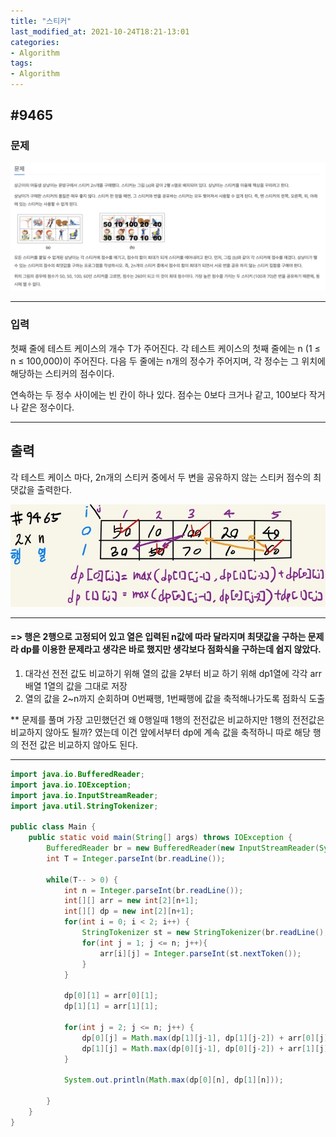 ```yaml
---
title: "스티커"
last_modified_at: 2021-10-24T18:21-13:01
categories:
- Algorithm
tags:
- Algorithm
---
```


## #9465

### 문제

![9465-question](/assets/image/algo/9465-question.png)

---

### 입력

첫째 줄에 테스트 케이스의 개수 T가 주어진다. 각 테스트 케이스의 첫째 줄에는 n (1 ≤ n ≤ 100,000)이 주어진다. 다음 두 줄에는 n개의 정수가 주어지며, 각 정수는 그 위치에 해당하는 스티커의 점수이다.  

연속하는 두 정수 사이에는 빈 칸이 하나 있다. 점수는 0보다 크거나 같고, 100보다 작거나 같은 정수이다.

---

## 출력

각 테스트 케이스 마다, 2n개의 스티커 중에서 두 변을 공유하지 않는 스티커 점수의 최댓값을 출력한다.

![9465](/assets/image/algo/9465.jpg)

---

#### => 행은 2행으로 고정되어 있고 열은 입력된 n값에 따라 달라지며 최댓값을 구하는 문제라 dp를 이용한 문제라고 생각은 바로 했지만 생각보다 점화식을 구하는데 쉽지 않았다.

1. 대각선 전전 값도 비교하기 위해 열의 값을 2부터 비교 하기 위해 dp1열에 각각 arr배열 1열의 값을 그대로 저장
2. 열의 값을 2~n까지 순회하며 0번째행, 1번째행에 값을 축적해나가도록 점화식 도출

** 문제를 풀며 가장 고민했던건 왜 0행일때 1행의 전전값은 비교하지만 1행의 전전값은 비교하지 않아도 될까? 였는데 이건 앞에서부터 dp에 계속 값을 축적하니 따로 해당 행의 전전 값은 비교하지 않아도 된다.  

---

```java
import java.io.BufferedReader;
import java.io.IOException;
import java.io.InputStreamReader;
import java.util.StringTokenizer;

public class Main {
    public static void main(String[] args) throws IOException {
        BufferedReader br = new BufferedReader(new InputStreamReader(System.in));
        int T = Integer.parseInt(br.readLine());

        while(T-- > 0) {
            int n = Integer.parseInt(br.readLine());
            int[][] arr = new int[2][n+1];
            int[][] dp = new int[2][n+1];
            for(int i = 0; i < 2; i++) {
                StringTokenizer st = new StringTokenizer(br.readLine(), " ");
                for(int j = 1; j <= n; j++){
                    arr[i][j] = Integer.parseInt(st.nextToken());
                }
            }

            dp[0][1] = arr[0][1];
            dp[1][1] = arr[1][1];

            for(int j = 2; j <= n; j++) {
                dp[0][j] = Math.max(dp[1][j-1], dp[1][j-2]) + arr[0][j];
                dp[1][j] = Math.max(dp[0][j-1], dp[0][j-2]) + arr[1][j];
            }

            System.out.println(Math.max(dp[0][n], dp[1][n]));

        }
    }
}
```

